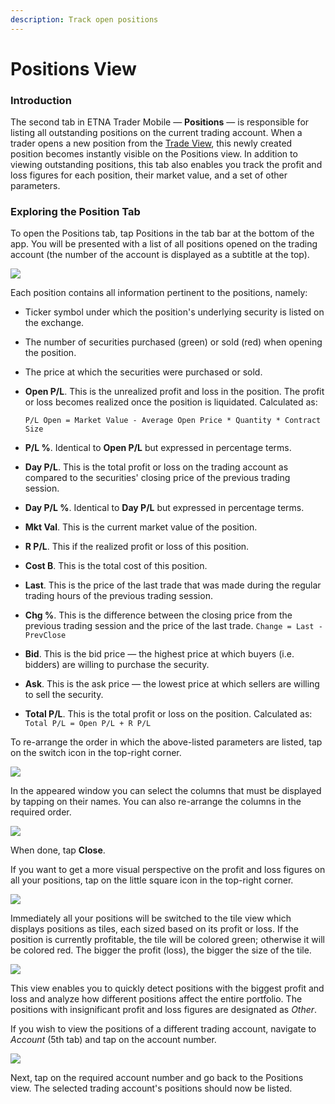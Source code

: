 ```yaml
---
description: Track open positions
---
```


# Positions View

### Introduction

The second tab in ETNA Trader Mobile — **Positions** — is responsible for listing all outstanding positions on the current trading account. When a trader opens a new position from the [Trade View](quotes-view/trade-view/), this newly created position becomes instantly visible on the Positions view. In addition to viewing outstanding positions, this tab also enables you track the profit and loss figures for each position, their market value, and a set of other parameters.

### Exploring the Position Tab

To open the Positions tab, tap Positions in the tab bar at the bottom of the app. You will be presented with a list of all positions opened on the trading account (the number of the account is displayed as a subtitle at the top).

![](../../.gitbook/assets/img\_0009\_iphonexspacegrey\_portrait2.png)

Each position contains all information pertinent to the positions, namely:

* Ticker symbol under which the position's underlying security is listed on the exchange.
* The number of securities purchased (green) or sold (red) when opening the position.
* The price at which the securities were purchased or sold.
*   **Open P/L**. This is the unrealized profit and loss in the position. The profit or loss becomes realized once the position is liquidated. Calculated as:

    `P/L Open = Market Value - Average Open Price * Quantity * Contract Size`
* **P/L %**. Identical to **Open P/L** but expressed in percentage terms.
* **Day P/L**. This is the total profit or loss on the trading account as compared to the securities' closing price of the previous trading session.
* **Day P/L %**. Identical to **Day P/L** but expressed in percentage terms.
* **Mkt Val**. This is the current market value of the position.
* **R P/L**. This if the realized profit or loss of this position.
* **Cost B**. This is the total cost of this position.
* **Last**. This is the price of the last trade that was made during the regular trading hours of the previous trading session.
* **Chg %**. This is the difference between the closing price from the previous trading session and the price of the last trade. `Change = Last - PrevClose`
* **Bid**. This is the bid price — the highest price at which buyers (i.e. bidders) are willing to purchase the security.
* **Ask**. This is the ask price — the lowest price at which sellers are willing to sell the security.
* **Total P/L**. This is the total profit or loss on the position. Calculated as: `Total P/L = Open P/L + R P/L`

To re-arrange the order in which the above-listed parameters are listed, tap on the switch icon in the top-right corner.

![](../../.gitbook/assets/img\_0009\_iphonexspacegrey\_portrait.png)

In the appeared window you can select the columns that must be displayed by tapping on their names. You can also re-arrange the columns in the required order.

![](../../.gitbook/assets/img\_674aed78d5d7-1\_iphonexspacegrey\_portrait.png)

When done, tap **Close**.

If you want to get a more visual perspective on the profit and loss figures on all your positions, tap on the little square icon in the top-right corner.

![](../../.gitbook/assets/img\_0009\_iphonexspacegrey\_portrait3.png)

Immediately all your positions will be switched to the tile view which displays positions as tiles, each sized based on its profit or loss. If the position is currently profitable, the tile will be colored green; otherwise it will be colored red. The bigger the profit (loss), the bigger the size of the tile.

![](<../../.gitbook/assets/img\_0a6db40cd400-1\_iphonexspacegrey\_portrait (1).png>)

This view enables you to quickly detect positions with the biggest profit and loss and analyze how different positions affect the entire portfolio. The positions with insignificant profit and loss figures are designated as _Other_.

If you wish to view the positions of a different trading account, navigate to _Account_ (5th tab) and tap on the account number.&#x20;

![](../../.gitbook/assets/img\_d274947473bf-1\_iphonexspacegrey\_portrait.png)

Next, tap on the required account number and go back to the Positions view. The selected trading account's positions should now be listed.
